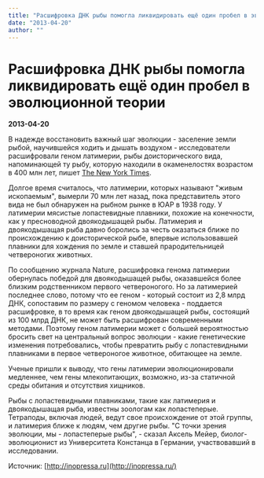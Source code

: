 ```yaml
---
title: "Расшифровка ДНК рыбы помогла ликвидировать ещё один пробел в эволюционной теории"
date: "2013-04-20"
author: ""
---
```


# Расшифровка ДНК рыбы помогла ликвидировать ещё один пробел в эволюционной теории

**2013-04-20** 

В надежде восстановить важный шаг эволюции - заселение земли рыбой, научившейся ходить и дышать воздухом - исследователи расшифровали геном латимерии, рыбы доисторического вида, напоминающей ту рыбу, которую находили в окаменелостях возрастом в 400 млн лет, пишет [The New York Times](http://www.nytimes.com/2013/04/18/science/coelacanth-dna-may-tell-how-fish-learned-to-walk.html).

Долгое время считалось, что латимерии, которых называют "живым ископаемым", вымерли 70 млн лет назад, пока представитель этого вида не был обнаружен на рыбном рынке в ЮАР в 1938 году. У латимерии мясистые лопастевидные плавники, похожие на конечности, как у пресноводной двоякодышащей рыбы. Латимерия и двоякодышащая рыба давно боролись за честь оказаться ближе по происхождению к доисторической рыбе, впервые использовавшей плавники для хождения по земле и ставшей прародительницей четвероногих животных.

По сообщению журнала Nature, расшифровка генома латимерии обернулась победой для двоякодышащей рыбы, оказавшейся более близким родственником первого четвероногого. Но за латимерией последнее слово, потому что ее геном - который состоит из 2,8 млрд ДНК, сопоставим по размеру с геномом человека - поддается расшифровке, в то время как геном двоякодышащей рыбы, состоящий из 100 млрд ДНК, не может быть расшифрован современными методами. Поэтому геном латимерии может с большей вероятностью бросить свет на центральный вопрос эволюции - какие генетические изменения потребовались, чтобы превратить рыбу с лопастевидными плавниками в первое четвероногое животное, обитающее на земле.

Ученые пришли к выводу, что гены латимерии эволюционировали медленнее, чем гены млекопитающих, возможно, из-за статичной среды обитания и отсутствия хищников.

Рыбы с лопастевидными плавниками, такие как латимерия и двоякодышащая рыба, известны зоологам как лопастеперые. Тетраподы, включая людей, ведут свое происхождение от этой группы, и латимерия ближе к людям, чем другие рыбы. "С точки зрения эволюции, мы - лопастеперые рыбы", - сказал Аксель Мейер, биолог-эволюционист из Университета Констанца в Германии, участвовавший в исследовании.

Источник: [http://inopressa.ru](http://inopressa.ru/)